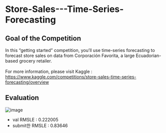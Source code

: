 # Store-Sales---Time-Series-Forecasting
## Goal of the Competition
In this “getting started” competition, you’ll use time-series forecasting to forecast store sales on data from Corporación Favorita, a large Ecuadorian-based grocery retailer.\
\
For more information, please visit Kaggle : https://www.kaggle.com/competitions/store-sales-time-series-forecasting/overview

## Evaluation
![image](https://github.com/suusuu00/Store-Sales---Time-Series-Forecasting/assets/124228791/410e9ba5-6238-407e-807c-b149319b557d)
- val RMSLE : 0.222005
- submit한 RMSLE : 0.83646
